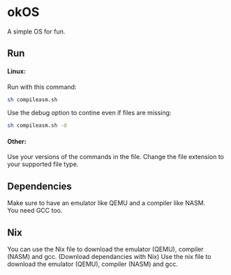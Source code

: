 # okOS
A simple OS for fun.
## Run
#### Linux:
Run with this command:
```sh
sh compileasm.sh
```
Use the debug option to contine even if files are missing:
```sh
sh compileasm.sh -d
```
#### Other:
Use your versions of the commands in the file. Change the file extension to your supported file type.
## Dependencies
Make sure to have an emulator like QEMU and a compiler like NASM.\
You need GCC too.
## Nix
You can use the Nix file to download the emulator (QEMU), compiler (NASM) and gcc. (Download dependancies with Nix)
Use the nix file to download the emulator (QEMU), compiler (NASM) and gcc.